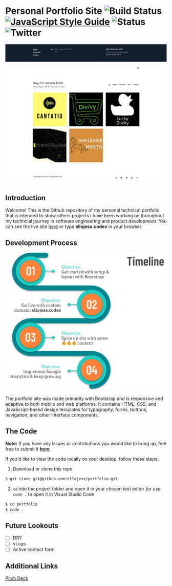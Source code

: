 # Personal Portfolio Site ![Build Status](https://img.shields.io/website?url=https%3A%2F%2Fellojess.codes%2F) [![JavaScript Style Guide](https://img.shields.io/badge/code_style-standard-brightgreen.svg)](https://standardjs.com) ![Status](https://img.shields.io/badge/style-awesome-success) ![Twitter](https://img.shields.io/twitter/url?url=https%3A%2F%2Fellojess.codes%2F)

![site preview](assets/img/site-preview.png)

## Introduction
Welcome! This is the Github repository of my personal technical portfolio that is intended to show others projects I have been working on throughout my techncial journey in software engineering and product development. You can see the live site [here](https://ellojess.codes/) or type **ellojess.codes** in your browser.

## Development Process
![development_process](assets/img/portfolio-timeline.png) 

The portfolio site was made primarily with Bootstrap and is responsive and adaptive to both mobile and web platforms. It contains HTML, CSS, and JavaScript-based design templates for typography, forms, buttons, navigation, and other interface components.

## The Code
**Note:** If you have any issues or contributions you would like to bring up, feel free to submit it **[here](https://github.com/ellojess/portfolio/issues/new)**

If you'd like to view the code locally on your desktop, follow these steps: 

1. Download or clone this repo 
  ```bash
  $ git clone git@github.com:ellojess/portfolio.git
  ```
  
2. `cd` into the project folder and open it in your chosen text editor (or use `code .` to open it in Visual Studio Code

  ```bash
  $ cd portfolio
  $ code . 
  ```

## Future Lookouts
- [ ] DRY
- [ ] vLogs
- [ ] Active contact form 

## Additional Links 
[Pitch Deck](https://drive.google.com/file/d/1QcKhIyZQiJYvD0Sx-K9tHY0pse0as99q/view?usp=sharing)
